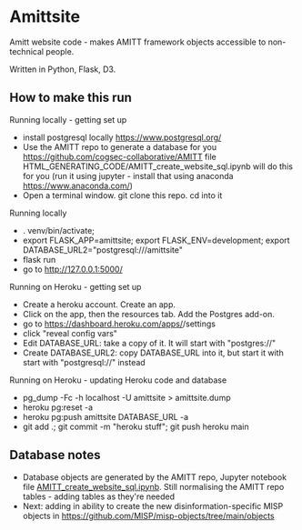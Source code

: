 # Amittsite
Amitt website code - makes AMITT framework objects accessible to non-technical people.  

Written in Python, Flask, D3. 

## How to make this run

Running locally - getting set up

* install postgresql locally https://www.postgresql.org/
* Use the AMITT repo to generate a database for you https://github.com/cogsec-collaborative/AMITT file HTML_GENERATING_CODE/AMITT_create_website_sql.ipynb will do this for you (run it using jupyter - install that using anaconda https://www.anaconda.com/)
* Open a terminal window.  git clone this repo. cd into it   

Running locally

* . venv/bin/activate; 
* export FLASK_APP=amittsite; export FLASK_ENV=development; export DATABASE_URL2="postgresql:///amittsite"
* flask run
* go to http://127.0.0.1:5000/


Running on Heroku - getting set up

* Create a heroku account. Create an app. 
* Click on the app, then the resources tab. Add the Postgres add-on.  
* go to https://dashboard.heroku.com/apps/<your heroku app name>/settings
* click "reveal config vars"
* Edit DATABASE_URL: take a copy of it. It will start with "postgres://"
* Create DATABASE_URL2: copy DATABASE_URL into it, but start it with start with "postgresql://" instead

Running on Heroku - updating Heroku code and database

* pg_dump -Fc -h localhost -U <yourdatabaseusername> amittsite > amittsite.dump  
* heroku pg:reset -a <your heroku app name>   
* heroku pg:push amittsite DATABASE_URL -a <your heroku app name> 
* git add .; git commit -m "heroku stuff"; git push heroku main


## Database notes

* Database objects are generated by the AMITT repo, Jupyter notebook file [AMITT_create_website_sql.ipynb](https://github.com/cogsec-collaborative/AMITT/blob/main/HTML_GENERATING_CODE/AMITT_create_website_sql.ipynb).  Still normalising the AMITT repo tables - adding tables as they're needed
* Next: adding in ability to create the new disinformation-specific MISP objects in https://github.com/MISP/misp-objects/tree/main/objects
